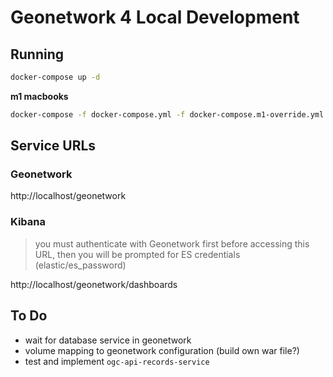 # Geonetwork 4 Local Development

## Running

```sh
docker-compose up -d
```

**m1 macbooks**

```sh
docker-compose -f docker-compose.yml -f docker-compose.m1-override.yml up -d
```

## Service URLs

### Geonetwork
http://localhost/geonetwork

### Kibana
> you must authenticate with Geonetwork first before accessing this URL, then you will be prompted for ES credentials (elastic/es_password)

http://localhost/geonetwork/dashboards


## To Do
- wait for database service in geonetwork
- volume mapping to geonetwork configuration (build own war file?)
- test and implement `ogc-api-records-service`